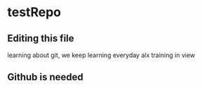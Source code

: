 # testRepo
## Editing this file
learning about git, we keep learning everyday
alx training in view
## Github is needed
